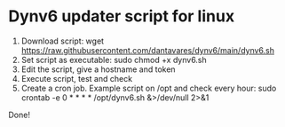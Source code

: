 # Dynv6 updater script for linux

1. Download script: wget https://raw.githubusercontent.com/dantavares/dynv6/main/dynv6.sh
2. Set script as executable: sudo chmod +x dynv6.sh
3. Edit the script, give a hostname and token
4. Execute script, test and check
5. Create a cron job. Example script on /opt and check every hour:
   sudo crontab -e
   0 * * * * /opt/dynv6.sh &>/dev/null 2>&1

Done!
